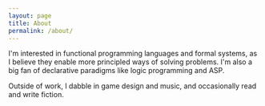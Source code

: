 ```yaml
---
layout: page
title: About
permalink: /about/
---
```


I'm interested in functional programming languages and formal systems, as I believe they enable more principled ways of solving problems. I'm also a big fan of declarative paradigms like logic programming and ASP.

Outside of work, I dabble in game design and music, and occasionally read and write fiction.
